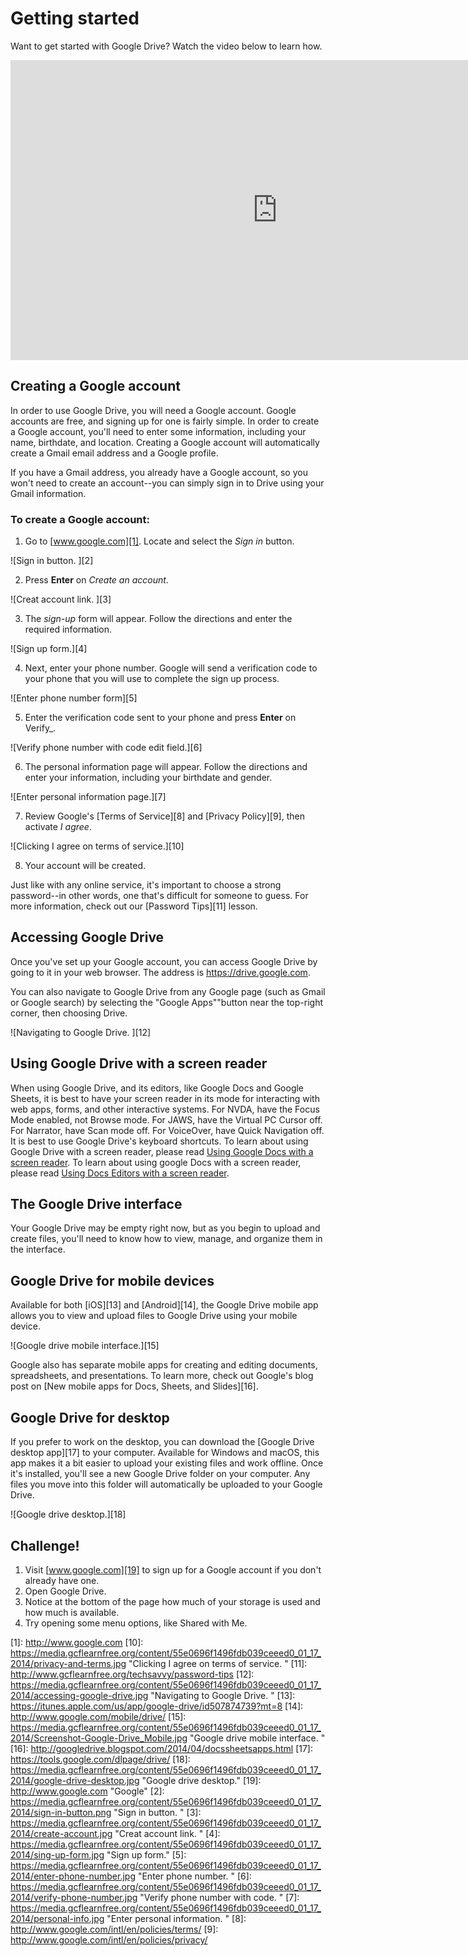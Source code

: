 # Getting started

Want to get started with Google Drive? Watch the video below to learn how.

<iframe width="853" height="480" src="https://www.youtube.com/embed/dbeuqQWNPHY" frameborder="0" allow="accelerometer; autoplay; encrypted-media; gyroscope;picture-in-picture" allowfullscreen="">
</iframe>

## Creating a Google account

In order to use Google Drive, you will need a Google account. Google accounts are free, and signing up for one is fairly simple. In order to create a Google account, you'll need to enter some information, including your name, birthdate, and location. Creating a Google account will automatically create a Gmail email address and a Google profile.

If you have a Gmail address, you already have a Google account, so you won't need to create an account--you can simply sign in to Drive using your Gmail information.

### To create a Google account:

1. Go to [www.google.com][1]. Locate and select the _Sign in_ button.

  ![Sign in button. ][2]

2. Press **Enter** on _Create an account_.

  ![Creat account link. ][3]

3. The _sign-up_ form will appear. Follow the directions and enter the required information.

  ![Sign up form.][4]

4. Next, enter your phone number. Google will send a verification code to your phone that you will use to complete the sign up process.

  ![Enter phone number form][5]

5. Enter the verification code sent to your phone and press **Enter** on Verify_.

  ![Verify phone number with code edit field.][6]

6. The personal information page will appear. Follow the directions and enter your information, including your birthdate and gender.

  ![Enter personal information page.][7]

7. Review Google's [Terms of Service][8] and [Privacy Policy][9], then activate _I agree_.

  ![Clicking I agree on terms of service.][10]

8. Your account will be created.

Just like with any online service, it's important to choose a strong password--in other words, one that's difficult for someone to guess. For more information, check out our [Password Tips][11] lesson.

## Accessing Google Drive

Once you've set up your Google account, you can access Google Drive by going to it in your web browser. The address is <https://drive.google.com>.

You can also navigate to Google Drive from any Google page (such as Gmail or Google search) by selecting the "Google Apps""button near the top-right corner, then choosing Drive.

![Navigating to Google Drive. ][12]

## Using Google Drive with a screen reader

When using Google Drive, and its editors, like Google Docs and Google Sheets, it is best to have your screen reader in its mode for interacting with web apps, forms, and other interactive systems. For NVDA, have the Focus Mode enabled, not Browse mode. For JAWS, have the Virtual PC Cursor off. For Narrator, have Scan mode off. For VoiceOver, have Quick Navigation off. It is best to use Google Drive's keyboard shortcuts. To learn about using Google Drive with a screen reader, please read [Using Google Docs with a screen reader](https://support.google.com/drive/topic/2650510?hl=en&ref_topic=14940). To learn about using google Docs with a screen reader, please read [Using Docs Editors with a screen reader](https://support.google.com/docs/answer/6282736?co=GENIE.Platform%3DDesktop&hl=en).

## The Google Drive interface

Your Google Drive may be empty right now, but as you begin to upload and create files, you'll need to know how to view, manage, and organize them in the interface.

## Google Drive for mobile devices

Available for both [iOS][13] and [Android][14], the Google Drive mobile app allows you to view and upload files to Google Drive using your mobile device.

![Google drive mobile interface.][15]

Google also has separate mobile apps for creating and editing documents, spreadsheets, and presentations. To learn more, check out Google's blog post on [New mobile apps for Docs, Sheets, and Slides][16].

## Google Drive for desktop

If you prefer to work on the desktop, you can download the [Google Drive desktop app][17] to your computer. Available for Windows and macOS, this app makes it a bit easier to upload your existing files and work offline. Once it's installed, you'll see a new Google Drive folder on your computer. Any files you move into this folder will automatically be uploaded to your Google Drive.

![Google drive desktop.][18]

## Challenge!

1. Visit [www.google.com][19] to sign up for a Google account if you don't already have one.
2. Open Google Drive.
3. Notice at the bottom of the page how much of your storage is used and how much is available.
4. Try opening some menu options, like Shared with Me.

[1]: <http://www.google.com> [10]: <https://media.gcflearnfree.org/content/55e0696f1496fdb039ceeed0_01_17_2014/privacy-and-terms.jpg> "Clicking I agree on terms of service. " [11]: <http://www.gcflearnfree.org/techsavvy/password-tips> [12]: <https://media.gcflearnfree.org/content/55e0696f1496fdb039ceeed0_01_17_2014/accessing-google-drive.jpg> "Navigating to Google Drive. " [13]: <https://itunes.apple.com/us/app/google-drive/id507874739?mt=8> [14]: <http://www.google.com/mobile/drive/> [15]: <https://media.gcflearnfree.org/content/55e0696f1496fdb039ceeed0_01_17_2014/Screenshot-Google-Drive_Mobile.jpg> "Google drive mobile interface. " [16]: <http://googledrive.blogspot.com/2014/04/docssheetsapps.html> [17]: <https://tools.google.com/dlpage/drive/> [18]: <https://media.gcflearnfree.org/content/55e0696f1496fdb039ceeed0_01_17_2014/google-drive-desktop.jpg> "Google drive desktop." [19]: <http://www.google.com> "Google" [2]: <https://media.gcflearnfree.org/content/55e0696f1496fdb039ceeed0_01_17_2014/sign-in-button.png> "Sign in button. " [3]: <https://media.gcflearnfree.org/content/55e0696f1496fdb039ceeed0_01_17_2014/create-account.jpg> "Creat account link. " [4]: <https://media.gcflearnfree.org/content/55e0696f1496fdb039ceeed0_01_17_2014/sing-up-form.jpg> "Sign up form." [5]: <https://media.gcflearnfree.org/content/55e0696f1496fdb039ceeed0_01_17_2014/enter-phone-number.jpg> "Enter phone number. " [6]: <https://media.gcflearnfree.org/content/55e0696f1496fdb039ceeed0_01_17_2014/verify-phone-number.jpg> "Verify phone number with code. " [7]: <https://media.gcflearnfree.org/content/55e0696f1496fdb039ceeed0_01_17_2014/personal-info.jpg> "Enter personal information. " [8]: <http://www.google.com/intl/en/policies/terms/> [9]: <http://www.google.com/intl/en/policies/privacy/>
